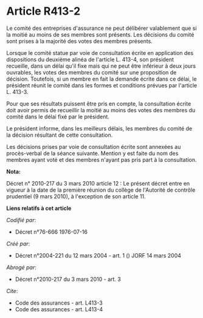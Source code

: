 # Article R413-2

Le comité des entreprises d'assurance ne peut délibérer valablement que si la moitié au moins de ses membres sont présents.
Les décisions du comité sont prises à la majorité des votes des membres présents.

Lorsque le comité statue par voie de consultation écrite en application des dispositions du deuxième alinéa de l'article L.
413-4, son président recueille, dans un délai qu'il fixe mais qui ne peut être inférieur à deux jours ouvrables, les votes
des membres du comité sur une proposition de décision. Toutefois, si un membre en fait la demande écrite dans ce délai, le
président réunit le comité dans les formes et conditions prévues par l'article L. 413-3.

Pour que ses résultats puissent être pris en compte, la consultation écrite doit avoir permis de recueillir la moitié au
moins des votes des membres du comité dans le délai fixé par le président.

Le président informe, dans les meilleurs délais, les membres du comité de la décision résultant de cette consultation.

Les décisions prises par voie de consultation écrite sont annexées au procès-verbal de la séance suivante. Mention y est
faite du nom des membres ayant voté et des membres n'ayant pas pris part à la consultation.

**Nota:**

Décret n° 2010-217 du 3 mars 2010 article 12 : Le présent décret entre en vigueur à la date de la première réunion du collège
de l'Autorité de contrôle prudentiel (9 mars 2010), à l'exception de son article 11.

**Liens relatifs à cet article**

_Codifié par_:

  - Décret n°76-666 1976-07-16

_Créé par_:

  - Décret n°2004-221 du 12 mars 2004 - art. 1 () JORF 14 mars 2004

_Abrogé par_:

  - Décret n°2010-217 du 3 mars 2010 - art. 3

_Cite_:

  - Code des assurances - art. L413-3
  - Code des assurances - art. L413-4
